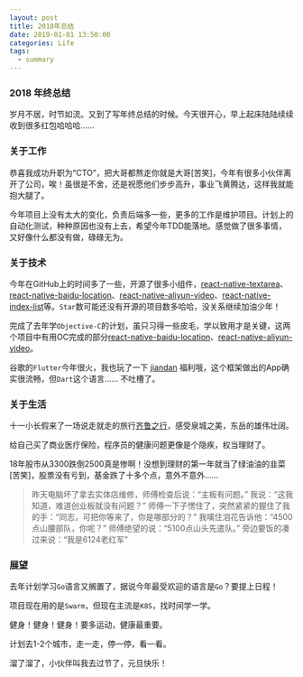 ```yaml
---
layout: post
title: 2018年总结
date: 2019-01-01 13:50:00
categories: Life
tags:
  - summary
---
```


### 2018 年终总结
岁月不居，时节如流。又到了写年终总结的时候。今天很开心，早上起床陆陆续续收到很多红包哈哈哈……

<!--more-->

### 关于工作
恭喜我成功升职为“CTO”，把大哥都熬走你就是大哥[苦笑]，今年有很多小伙伴离开了公司，唉！虽很是不舍，还是祝愿他们步步高升，事业飞黄腾达，这样我就能抱大腿了。

今年项目上没有太大的变化，负责后端多一些，更多的工作是维护项目。计划上的自动化测试，种种原因也没有上去，希望今年TDD能落地。感觉做了很多事情，又好像什么都没有做，碌碌无为。


### 关于技术
今年在GitHub上的时间多了一些，开源了很多小组件，[react-native-textarea](https://github.com/xinlc/react-native-textarea)、[react-native-baidu-location](https://github.com/xinlc/react-native-baidu-location)、[react-native-aliyun-video](https://github.com/xinlc/react-native-aliyun-video)、[react-native-index-list](https://github.com/xinlc/react-native-index-list)等。`Star`数可能还没有开源的项目数多哈哈，没关系继续加油少年！

完成了去年学`Objective-C`的计划，虽只习得一些皮毛，学以致用才是关键，这两个项目中有用OC完成的部分[react-native-baidu-location](https://github.com/xinlc/react-native-baidu-location)、[react-native-aliyun-video](https://github.com/xinlc/react-native-aliyun-video)。

谷歌的`Flutter`今年很火，我也玩了一下 [jiandan](https://github.com/xinlc/flutter_jiandan) 福利哦，这个框架做出的App确实很流畅，但`Dart`这个语言…… 不吐槽了。


### 关于生活
十一小长假来了一场说走就走的旅行[齐鲁之行](https://xinlc.github.io/2018/10/01/life/shandong-travel/#more)，感受泉城之美，东岳的雄伟壮阔。

给自己买了商业医疗保险，程序员的健康问题更像是个隐疾，权当理财了。

18年股市从3300跌倒2500真是惨啊！没想到理财的第一年就当了绿油油的韭菜[苦笑]，股票没有亏到，基金跌了十多个点，意外不意外……

>昨天电脑坏了拿去实体店维修，师傅检查后说：“主板有问题。” 我说：“这我知道，难道创业板就没有问题？”
师傅一下子愣住了，突然紧紧的握住了我的手：“同志，可把你等来了，你是哪部分的？” 
我噙住泪花告诉他：“4500点山腰部队，你呢？” 师傅绝望的说：“5100点山头先遣队。” 旁边要饭的凑过来说：“我是6124老红军”

### 展望
去年计划学习`Go`语言又搁置了，据说今年最受欢迎的语言是`Go`？要提上日程！

项目现在用的是`Swarm`，但现在主流是`K8S`，找时间学一学。

健身！健身！健身！要多运动，健康最重要。

计划去1-2个城市，走一走，停一停，看一看。

溜了溜了，小伙伴叫我去过节了，元旦快乐！